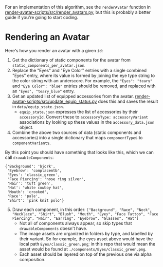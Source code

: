 For an implementation of this algorithm, see the `renderAvatar` function in [render-avatar-scripts/src/render_avatars.py](https://github.com/deathtothecorporation/avatar-render-scripts/blob/master/src/render_avatars.py), but this is probably a better guide if you're going to start coding.

# Rendering an Avatar

Here's how you render an avatar with a given `id`:

1. Get the dictionary of static components for the avatar from `static_components_per_avatar.json`.
2. Replace the "Eyes" and "Eye Color" entries with a single combined "Eyes" entry, where its value is formed by joining the eye type string to the color string with an underscore. For example, the `"Eyes": "teary"` and `"Eye Color": "blue"` entries should be removed, and replaced with an `"Eyes", "teary_blue"` entry.
3. Get an updated list of equipped accessories from the avatar. [render-avatar-scripts/src/update_equip_status.py](https://github.com/deathtothecorporation/avatar-render-scripts/blob/master/src/update_equip_status.py) does this and saves the result in `data/equip_state.json`.
   * `equip_state.json` expresses the list of accessories by their `accessoryId`. Convert these to `accessoryType: accessoryVariant` associations by looking up these values in the `accessory_data.json` object.
4. Combine the above two sources of data (static components and accessories) into a single dictionary that maps `componentType`s to `componentVariant`s.

By this point you should have something that looks like this, which we can call `drawableComponents`:

```
{'Background': 'bjork',
 'Eyebrow': 'complacentb',
 'Eyes': 'classic_green',
 'Face Piercing': 'nose ring silver',
 'Hair': 'tuft green',
 'Hat': 'white cowboy hat',
 'Mouth': 'crooked',
 'Race': 'pale',
 'Shirt': 'pink knit polo'}
```

5. Draw each component, in this order: `["Background", "Race", "Neck", "Necklace", "Shirt", "Blush", "Mouth", "Eyes", "Face Tattoo", "Face Piercing", "Hair", "Earring", "Eyebrow", "Glasses", "Hat"]`
   * Not all of components always appear, so skip types that `drawableComponents` doesn't have.
   * The image assets are organized in folders by type, and labelled by their variant. So for example, the eyes asset above would have the local path `Eyes/classic_green.png`; in this repo that would mean the asset would be found at `./components/Eyes/classic_green.png`.
   * Each asset should be layered on top of the previous one via alpha composition.
